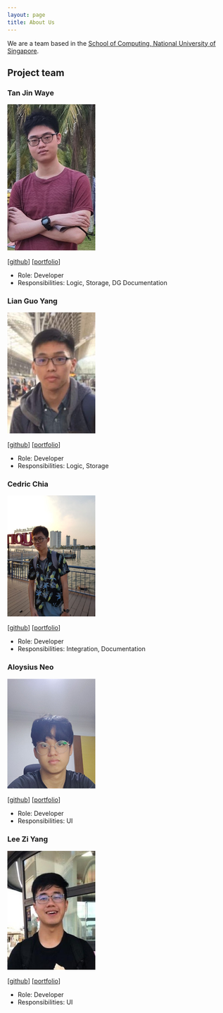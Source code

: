 ```yaml
---
layout: page
title: About Us
---
```


We are a team based in the [School of Computing, National University of Singapore](http://www.comp.nus.edu.sg).

## Project team

### Tan Jin Waye

<img src="images/tan-jin-waye.png" width="200px">

[[github](https://github.com/Tan-Jin-Waye)]
[[portfolio](team/tan-jin-waye.md)]

* Role: Developer
* Responsibilities: Logic, Storage, DG Documentation

### Lian Guo Yang

<img src="images/lianguoyang.png" width="200px">

[[github](http://github.com/LianGuoYang)]
[[portfolio](team/lianguoyang.md)]

* Role: Developer
* Responsibilities: Logic, Storage

### Cedric Chia

<img src="images/cedricchia123.png" width="200px">

[[github](http://github.com/CedricChia123)]
[[portfolio](team/cedricchia123.md)]

* Role: Developer
* Responsibilities: Integration, Documentation

### Aloysius Neo

<img src="images/aloynz.png" width="200px">

[[github](http://github.com/Aloynz)]
[[portfolio](team/aloynz.md)]

* Role: Developer
* Responsibilities: UI

### Lee Zi Yang

<img src="images/zylee348.png" width="200px">

[[github](http://github.com/zylee348)]
[[portfolio](team/zylee348.md)]

* Role: Developer
* Responsibilities: UI
